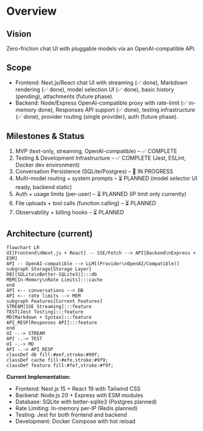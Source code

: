 # Overview

## Vision
Zero-friction chat UI with pluggable models via an OpenAI-compatible API.

## Scope
- Frontend: Next.js/React chat UI with streaming (✅ done), Markdown rendering (✅ done), model selection UI (✅ done), basic history (pending), attachments (future phase).
- Backend: Node/Express OpenAI-compatible proxy with rate-limit (✅ in-memory done), Responses API support (✅ done), testing infrastructure (✅ done), provider routing (single provider), auth (future phase).

## Milestones & Status
1. MVP (text-only, streaming, OpenAI-compatible) – ✅ COMPLETE
2. Testing & Development Infrastructure – ✅ COMPLETE (Jest, ESLint, Docker dev environment)
3. Conversation Persistence (SQLite/Postgres) – 🚧 IN PROGRESS
4. Multi-model routing + system prompts – ⏳ PLANNED (model selector UI ready, backend static)
5. Auth + usage limits (per-user) – ⏳ PLANNED (IP limit only currently)
6. File uploads + tool calls (function calling) – ⏳ PLANNED
7. Observability + billing hooks – ⏳ PLANNED

## Architecture (current)
```mermaid
flowchart LR
UI[Frontend\nNext.js + React] -- SSE/Fetch --> API[Backend\nExpress + ESM]
API -- OpenAI-compatible --> LLM[(Provider\nOpenAI/Compatible)]
subgraph Storage[Storage Layer]
DB[(SQLite\nBetter-SQLite3)]:::db
MEM[In-Memory\nRate Limits]:::cache
end
API <-- conversations --> DB
API <-- rate limits --> MEM
subgraph Features[Current Features]
STREAM[SSE Streaming]:::feature
TEST[Jest Testing]:::feature
MD[Markdown + Syntax]:::feature
API_RESP[Responses API]:::feature
end
UI -.-> STREAM
API -.-> TEST
UI -.-> MD
API -.-> API_RESP
classDef db fill:#eef,stroke:#99f;
classDef cache fill:#efe,stroke:#9f9;
classDef feature fill:#fef,stroke:#f9f;
```

**Current Implementation:**
- Frontend: Next.js 15 + React 19 with Tailwind CSS
- Backend: Node.js 20 + Express with ESM modules
- Database: SQLite with better-sqlite3 (Postgres planned)
- Rate Limiting: In-memory per-IP (Redis planned)
- Testing: Jest for both frontend and backend
- Development: Docker Compose with hot reload

